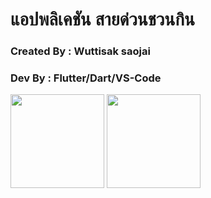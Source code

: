 # แอปพลิเคชัน สายด่วนชวนกิน 

### Created By : Wuttisak saojai

### Dev By : Flutter/Dart/VS-Code

<img src="https://user-images.githubusercontent.com/127838713/226536178-7a04e4f7-4be3-44ad-9dae-d4d6da79a5bd.png" width="150">

<img src="https://user-images.githubusercontent.com/127838713/226536371-9e3881b1-e20b-4c1d-9968-dc0af762be96.png" width="150">
